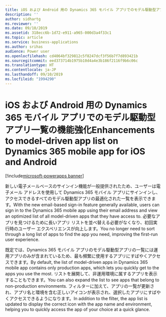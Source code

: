 ```yaml
---
title: iOS および Android 用の Dynamics 365 モバイル アプリでのモデル駆動型アプリ一覧の機能強化
description: ''
author: sidhartg
ms.reviewer: ''
ms.date: 09/10/2019
ms.assetid: 318ecc6b-1d72-e911-a965-000d3a4f33c1
ms.topic: article
ms.service: business-applications
ms.author: srihas
audience: Power user
ms.openlocfilehash: cd4064bf329812c5f8247dcf3f56b7f7d893421b
ms.sourcegitcommit: eed373714b1975b10d4a4e3b186f2116f9b6c06c
ms.translationtype: HT
ms.contentlocale: ja-JP
ms.lasthandoff: 09/10/2019
ms.locfileid: "1994290"
---
```

# <a name="enhancements-to-model-driven-app-list-on-dynamics-365-mobile-app-for-ios-and-android"></a><span data-ttu-id="dcd4a-102">iOS および Android 用の Dynamics 365 モバイル アプリでのモデル駆動型アプリ一覧の機能強化</span><span class="sxs-lookup"><span data-stu-id="dcd4a-102">Enhancements to model-driven app list on Dynamics 365 mobile app for iOS and Android</span></span>

[!include[microsoft-powerapps banner](../includes/microsoft-powerapps.md)]

<span data-ttu-id="dcd4a-103">新しい電子メールベースのサインイン機能が一般提供されたため、ユーザーは電子メール アドレスを使用して Dynamics 365 モバイル アプリにサインインし、アクセスできるすべてのモデル駆動型アプリの最適化された一覧を表示できます。</span><span class="sxs-lookup"><span data-stu-id="dcd4a-103">With the new email-based sign-in feature generally available, users can sign in to the Dynamics 365 mobile app using their email address and view an optimized list of all model-driven apps that they have access to.</span></span> <span data-ttu-id="dcd4a-104">必要なアプリを見つけるために長いアプリ リストを並べ替える必要がなくなり、初回実行時のユーザー エクスペリエンスが向上します。</span><span class="sxs-lookup"><span data-stu-id="dcd4a-104">You no longer need to sort through a long list of apps to find the app you need, improving the first-run user experience.</span></span> 

<span data-ttu-id="dcd4a-105">既定では、Dynamics 365 モバイル アプリのモデル駆動型アプリの一覧には運用アプリのみが含まれているため、最も頻繁に使用するアプリにすばやくアクセスできます。</span><span class="sxs-lookup"><span data-stu-id="dcd4a-105">By default, the list of model-driven apps in Dynamics 365 mobile app contains only production apps, which lets you quickly get to the apps you use the most.</span></span> <span data-ttu-id="dcd4a-106">リストを展開して、非運用環境に属するアプリを表示することもできます。</span><span class="sxs-lookup"><span data-stu-id="dcd4a-106">You can also expand the list to see apps that belong to non-production environments.</span></span> <span data-ttu-id="dcd4a-107">フィルターに加えて、アプリの一覧が更新され、アプリ名と環境を含む正しいアイコンが表示され、選択したアプリにすばやくアクセスできるようになります。</span><span class="sxs-lookup"><span data-stu-id="dcd4a-107">In addition to the filter, the app list is updated to display the correct icon with the app name and environment, helping you to quickly access the app of your choice at a quick glance.</span></span>
